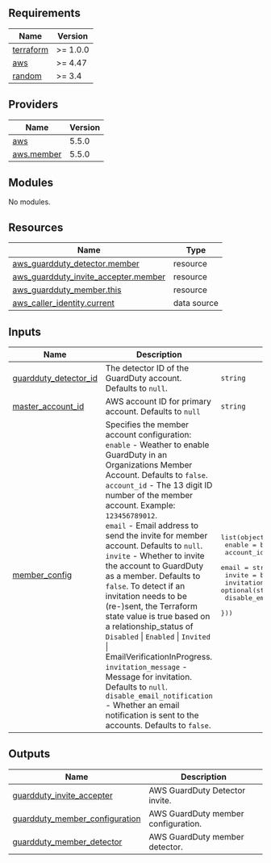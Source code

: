 ## Requirements

| Name | Version |
|------|---------|
| <a name="requirement_terraform"></a> [terraform](#requirement\_terraform) | >= 1.0.0 |
| <a name="requirement_aws"></a> [aws](#requirement\_aws) | >= 4.47 |
| <a name="requirement_random"></a> [random](#requirement\_random) | >= 3.4 |

## Providers

| Name | Version |
|------|---------|
| <a name="provider_aws"></a> [aws](#provider\_aws) | 5.5.0 |
| <a name="provider_aws.member"></a> [aws.member](#provider\_aws.member) | 5.5.0 |

## Modules

No modules.

## Resources

| Name | Type |
|------|------|
| [aws_guardduty_detector.member](https://registry.terraform.io/providers/hashicorp/aws/latest/docs/resources/guardduty_detector) | resource |
| [aws_guardduty_invite_accepter.member](https://registry.terraform.io/providers/hashicorp/aws/latest/docs/resources/guardduty_invite_accepter) | resource |
| [aws_guardduty_member.this](https://registry.terraform.io/providers/hashicorp/aws/latest/docs/resources/guardduty_member) | resource |
| [aws_caller_identity.current](https://registry.terraform.io/providers/hashicorp/aws/latest/docs/data-sources/caller_identity) | data source |

## Inputs

| Name | Description | Type | Default | Required |
|------|-------------|------|---------|:--------:|
| <a name="input_guardduty_detector_id"></a> [guardduty\_detector\_id](#input\_guardduty\_detector\_id) | The detector ID of the GuardDuty account. Defaults to `null`. | `string` | `null` | no |
| <a name="input_master_account_id"></a> [master\_account\_id](#input\_master\_account\_id) | AWS account ID for primary account. Defaults to `null` | `string` | `null` | no |
| <a name="input_member_config"></a> [member\_config](#input\_member\_config) | Specifies the member account configuration:<br>  `enable`                     - Weather to enable GuardDuty in an Organizations Member Account. Defaults to `false`.<br>  `account_id`                 - The 13 digit ID number of the member account. Example: `123456789012`.<br>  `email`                      - Email address to send the invite for member account. Defaults to `null`.<br>  `invite`                     - Whether to invite the account to GuardDuty as a member. Defaults to `false`. To detect if an invitation needs to be (re-)sent, the Terraform state value is true based on a relationship\_status of `Disabled` \| `Enabled` \|  `Invited` \|  EmailVerificationInProgress.<br>  `invitation_message`         - Message for invitation. Defaults to `null`.<br>  `disable_email_notification` - Whether an email notification is sent to the accounts. Defaults to `false`. | <pre>list(object({<br>    enable                     = bool<br>    account_id                 = number<br>    email                      = string<br>    invite                     = bool<br>    invitation_message         = optional(string)<br>    disable_email_notification = optional(bool)<br>  }))</pre> | `null` | no |

## Outputs

| Name | Description |
|------|-------------|
| <a name="output_guardduty_invite_accepter"></a> [guardduty\_invite\_accepter](#output\_guardduty\_invite\_accepter) | AWS GuardDuty Detector invite. |
| <a name="output_guardduty_member_configuration"></a> [guardduty\_member\_configuration](#output\_guardduty\_member\_configuration) | AWS GuardDuty member configuration. |
| <a name="output_guardduty_member_detector"></a> [guardduty\_member\_detector](#output\_guardduty\_member\_detector) | AWS GuardDuty member detector. |
